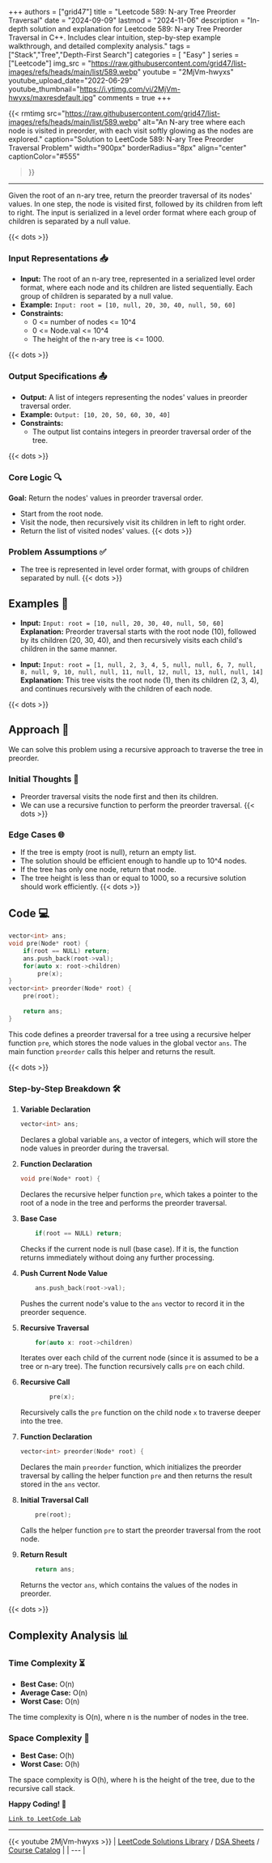 
+++
authors = ["grid47"]
title = "Leetcode 589: N-ary Tree Preorder Traversal"
date = "2024-09-09"
lastmod = "2024-11-06"
description = "In-depth solution and explanation for Leetcode 589: N-ary Tree Preorder Traversal in C++. Includes clear intuition, step-by-step example walkthrough, and detailed complexity analysis."
tags = ["Stack","Tree","Depth-First Search"]
categories = [
    "Easy"
]
series = ["Leetcode"]
img_src = "https://raw.githubusercontent.com/grid47/list-images/refs/heads/main/list/589.webp"
youtube = "2MjVm-hwyxs"
youtube_upload_date="2022-06-29"
youtube_thumbnail="https://i.ytimg.com/vi/2MjVm-hwyxs/maxresdefault.jpg"
comments = true
+++


{{< rmtimg 
    src="https://raw.githubusercontent.com/grid47/list-images/refs/heads/main/list/589.webp" 
    alt="An N-ary tree where each node is visited in preorder, with each visit softly glowing as the nodes are explored."
    caption="Solution to LeetCode 589: N-ary Tree Preorder Traversal Problem"
    width="900px"
    borderRadius="8px"
    align="center" 
    captionColor="#555"
>}}
---
Given the root of an n-ary tree, return the preorder traversal of its nodes' values. In one step, the node is visited first, followed by its children from left to right. The input is serialized in a level order format where each group of children is separated by a null value.
<!--more-->
{{< dots >}}
### Input Representations 📥
- **Input:** The root of an n-ary tree, represented in a serialized level order format, where each node and its children are listed sequentially. Each group of children is separated by a null value.
- **Example:** `Input: root = [10, null, 20, 30, 40, null, 50, 60]`
- **Constraints:**
	- 0 <= number of nodes <= 10^4
	- 0 <= Node.val <= 10^4
	- The height of the n-ary tree is <= 1000.

{{< dots >}}
### Output Specifications 📤
- **Output:** A list of integers representing the nodes' values in preorder traversal order.
- **Example:** `Output: [10, 20, 50, 60, 30, 40]`
- **Constraints:**
	- The output list contains integers in preorder traversal order of the tree.

{{< dots >}}
### Core Logic 🔍
**Goal:** Return the nodes' values in preorder traversal order.

- Start from the root node.
- Visit the node, then recursively visit its children in left to right order.
- Return the list of visited nodes' values.
{{< dots >}}
### Problem Assumptions ✅
- The tree is represented in level order format, with groups of children separated by null.
{{< dots >}}
## Examples 🧩
- **Input:** `Input: root = [10, null, 20, 30, 40, null, 50, 60]`  \
  **Explanation:** Preorder traversal starts with the root node (10), followed by its children (20, 30, 40), and then recursively visits each child's children in the same manner.

- **Input:** `Input: root = [1, null, 2, 3, 4, 5, null, null, 6, 7, null, 8, null, 9, 10, null, null, 11, null, 12, null, 13, null, null, 14]`  \
  **Explanation:** This tree visits the root node (1), then its children (2, 3, 4), and continues recursively with the children of each node.

{{< dots >}}
## Approach 🚀
We can solve this problem using a recursive approach to traverse the tree in preorder.

### Initial Thoughts 💭
- Preorder traversal visits the node first and then its children.
- We can use a recursive function to perform the preorder traversal.
{{< dots >}}
### Edge Cases 🌐
- If the tree is empty (root is null), return an empty list.
- The solution should be efficient enough to handle up to 10^4 nodes.
- If the tree has only one node, return that node.
- The tree height is less than or equal to 1000, so a recursive solution should work efficiently.
{{< dots >}}
## Code 💻
```cpp
vector<int> ans;
void pre(Node* root) {
    if(root == NULL) return;
    ans.push_back(root->val);
    for(auto x: root->children)
        pre(x);
}
vector<int> preorder(Node* root) {
    pre(root);
    
    return ans;
}
```

This code defines a preorder traversal for a tree using a recursive helper function `pre`, which stores the node values in the global vector `ans`. The main function `preorder` calls this helper and returns the result.

{{< dots >}}
### Step-by-Step Breakdown 🛠️
1. **Variable Declaration**
	```cpp
	vector<int> ans;
	```
	Declares a global variable `ans`, a vector of integers, which will store the node values in preorder during the traversal.

2. **Function Declaration**
	```cpp
	void pre(Node* root) {
	```
	Declares the recursive helper function `pre`, which takes a pointer to the root of a node in the tree and performs the preorder traversal.

3. **Base Case**
	```cpp
	    if(root == NULL) return;
	```
	Checks if the current node is null (base case). If it is, the function returns immediately without doing any further processing.

4. **Push Current Node Value**
	```cpp
	    ans.push_back(root->val);
	```
	Pushes the current node's value to the `ans` vector to record it in the preorder sequence.

5. **Recursive Traversal**
	```cpp
	    for(auto x: root->children)
	```
	Iterates over each child of the current node (since it is assumed to be a tree or n-ary tree). The function recursively calls `pre` on each child.

6. **Recursive Call**
	```cpp
	        pre(x);
	```
	Recursively calls the `pre` function on the child node `x` to traverse deeper into the tree.

7. **Function Declaration**
	```cpp
	vector<int> preorder(Node* root) {
	```
	Declares the main `preorder` function, which initializes the preorder traversal by calling the helper function `pre` and then returns the result stored in the `ans` vector.

8. **Initial Traversal Call**
	```cpp
	    pre(root);
	```
	Calls the helper function `pre` to start the preorder traversal from the root node.

9. **Return Result**
	```cpp
	    return ans;
	```
	Returns the vector `ans`, which contains the values of the nodes in preorder.

{{< dots >}}
## Complexity Analysis 📊
### Time Complexity ⏳
- **Best Case:** O(n)
- **Average Case:** O(n)
- **Worst Case:** O(n)

The time complexity is O(n), where n is the number of nodes in the tree.

### Space Complexity 💾
- **Best Case:** O(h)
- **Worst Case:** O(h)

The space complexity is O(h), where h is the height of the tree, due to the recursive call stack.

**Happy Coding! 🎉**


[`Link to LeetCode Lab`](https://leetcode.com/problems/n-ary-tree-preorder-traversal/description/)

---
{{< youtube 2MjVm-hwyxs >}}
| [LeetCode Solutions Library](https://grid47.xyz/leetcode/) / [DSA Sheets](https://grid47.xyz/sheets/) / [Course Catalog](https://grid47.xyz/courses/) |
| --- |
